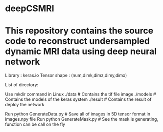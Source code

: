 # deepCSMRI
# This repository contains the source code to reconstruct undersampled dynamic MRI data using deep neural network

Library			: 	keras.io
Tensor shape	:	(num,dimk,dimz,dimy,dimx)

List of directory:

Use mkdir command in Linux
./data 		# Contains the tif file image
./models	# Contains the models of the keras system
./result	# Contains the result of deploy the network


Run python GenerateData.py # Save all of images in 5D tensor format in images.npy file
Run python GenerateMask.py # See the mask is generating, function can be call on the fly
